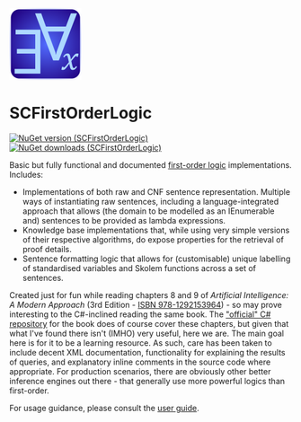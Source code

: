 ﻿![SCFirstOrderLogic Icon](src/SCFirstOrderLogic.png)

# SCFirstOrderLogic

[![NuGet version (SCFirstOrderLogic)](https://img.shields.io/nuget/v/SCFirstOrderLogic.svg?style=flat-square)](https://www.nuget.org/packages/SCFirstOrderLogic/) [![NuGet downloads (SCFirstOrderLogic)](https://img.shields.io/nuget/dt/SCFirstOrderLogic.svg?style=flat-square)](https://www.nuget.org/packages/SCFirstOrderLogic/)

Basic but fully functional and documented [first-order logic](https://en.wikipedia.org/wiki/First-order_logic) implementations. Includes:

* Implementations of both raw and CNF sentence representation. Multiple ways of instantiating raw sentences, including a language-integrated approach that allows (the domain to be modelled as an IEnumerable<T> and) sentences to be provided as lambda expressions.
* Knowledge base implementations that, while using very simple versions of their respective algorithms, do expose properties for the retrieval of proof details.
* Sentence formatting logic that allows for (customisable) unique labelling of standardised variables and Skolem functions across a set of sentences.

Created just for fun while reading chapters 8 and 9 of _Artificial Intelligence: A Modern Approach_ (3rd Edition - [ISBN 978-1292153964](https://www.google.com/search?q=isbn+978-1292153964)) - so may prove interesting to the C#-inclined reading the same book.
The ["official" C# repository](https://github.com/aimacode/aima-csharp/tree/master/aima-csharp) for the book does of course cover these chapters, but given that what I've found there isn't (IMHO) very useful, here we are.
The main goal here is for it to be a learning resource. As such, care has been taken to include decent XML documentation, functionality for explaining the results of queries, and explanatory inline comments in the source code where appropriate.
For production scenarios, there are obviously other better inference engines out there - that generally use more powerful logics than first-order.

For usage guidance, please consult the [user guide](./docs/user-guide).

